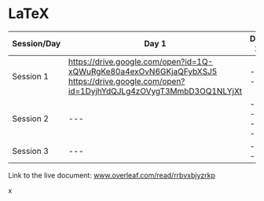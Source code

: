 

# LaTeX

| Session/Day | Day 1 | Day 2 | Day 3 |
|-------------|------|-------|-------|
| Session 1   | https://drive.google.com/open?id=1Q-xQWuRgKe80a4exOvN6GKjaQFybXSJ5 https://drive.google.com/open?id=1DyjhYdQJLg4zOVygT3MmbD3OQ1NLYjXt| ---   |  ---  |
| Session 2   |   --- |-------|-------|
| Session 3   |   --- | ---   |  ---  |


Link to the live document: www.overleaf.com/read/rrbvxbjyzrkp

x
